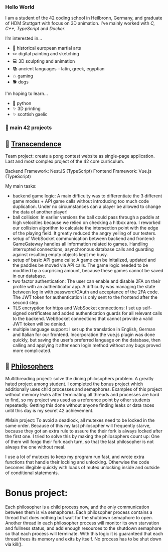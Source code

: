 ### Hello World
I am a student of the 42 coding school in Heilbronn, Germany, and graduate of HDM Stuttgart with focus on 3D animation. I've mainly worked with _C, C++, TypeScript_ and _Docker_.

I’m interested in...
* :hocho:  historical european martial arts
* :pencil2:  digital painting and sketching
* :computer:  3D sculpting and animation
* :books:  ancient languages – latin, greek, egyptian
* :collision: gaming
* :dog2: dogs

I'm hoping to learn...
* :snake: python
* :sparkles: 3D printing
* :sparkles: scottish gaelic

### :seedling: main 42 projects
## :tennis: [Transcendence](https://github.com/fkernbac/transcendence)
Team project: create a pong contest website as single-page application. Last and most complex project of the 42 core curriculum.

Backend Framework: NestJS (TypeScript)
Frontend Framework: Vue.js (TypeScript)

My main tasks:
* backend game logic: A main difficulty was to differentiate the 3 different game modes + API game calls without introducing too much code duplication. Under no circumstances can a player be allowed to change the data of another player!
* ball collision: In earlier versions the ball could pass through a paddle at high velocities because we relied on checking a hitbox area. I reworked our collision algorithm to calculate the intersection point with the edge of the playing field. It greatly reduced the angry yelling of our testers.
* setup of WebSocket communication between backend and frontend: GameGateway handles all information related to games. Handling interrupted connections, asynchronous database calls and guarding against resulting empty objects kept me busy.
* setup of basic API game calls: A game can be initalized, updated and the paddles be moved via API calls. The game logic needed to be modified by a surprising amount, because these games cannot be saved in our database.
* two factor authentication: The user can enable and disable 2FA on their profile with an authenticator app. A difficulty was managing the state between log in with password/OAuth and acceptance of the 2FA code. The JWT token for authentication is only sent to the frontend after the second step.
* TLS encryption for https and WebSocket connections: I set up self-signed certificates and added authentication guards for all relevant calls to the backend. WebSocket connections that cannot provide a valid JWT token will be denied.
* multiple language support: I set up the translation in English, German and Italian for our frontend. Incorporation the vue.js plugin was done quickly, but saving the user's preferred language on the database, then calling and applying it after each login method without any bugs proved more complicated.

## :fork_and_knife: [Philosophers](https://github.com/fkernbac/philosophers)
Multithreading project: solve the dining philosophers problem. A greatly hated project among student. I completed the bonus project which additionally uses child processes and semaphores. Examples of this project without memory leaks after terminating all threads and processes are hard to find, so my project was used as a reference point by other students repeatedly. Getting this done without anyone finding leaks or data races until this day is my secret 42 achievement.

#Main project:
To avoid a deadlock, all mutexes need to be locked in the same order. Because of this my last philosopher will frequently starve, because they got an extra rule to assure the their fork is always locked after the first one. I tried to solve this by making the philosophers count up: One of them will forgo their fork each turn, so that the last philosopher is not always the one without meal.

I use a lot of mutexes to keep my program run fast, and wrote extra functions that handle their locking and unlocking. Otherwise the code becomes illegible quickly with loads of mutex unlocking inside and outside of conditional statements.

# Bonus project:
Each philosopher is a child process now, and the only communication between them is via semaphores. Each philosopher process contains a thread that does nothing but wait for the shutdown semaphore to open. Another thread in each philosopher process will monitor its own starvation and fullness status, and add enough resources to the shutdown semaphore so that each process will terminate. With this logic it is guaranteed that each thread frees its memory and exits by itself. No process has to be shut down via kill().


